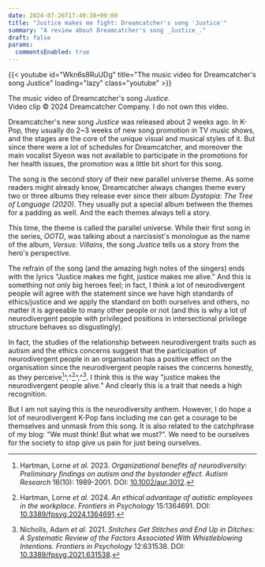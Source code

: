 ```yaml
---
date: 2024-07-26T17:49:38+09:00
title: "Justice makes me fight: Dreamcatcher's song 'Justice'"
summary: "A review about Dreamcatcher's song _Justice_."
draft: false
params:
  commentsEnabled: true
---
```

{{< youtube id="Wkn6s8RuUDg" title="The music video for Dreamcatcher's song Justice" loading="lazy" class="youtube" >}}
<figcaption>The music video of Dreamcatcher's song <i>Justice</i>.<br />Video clip &copy; 2024 Dreamcatcher Company. I do not own this video.</figcaption>

Dreamcatcher's new song _Justice_ was released about 2 weeks ago. In K-Pop, they usually do 2~3 weeks of new song promotion in TV music shows, and the stages are the core of the unique visual and musical styles of it. But since there were a lot of schedules for Dreamcatcher, and moreover the main vocalist Siyeon was not available to participate in the promotions for her health issues, the promotion was a little bit short for this song.

The song is the second story of their new parallel universe theme. As some readers might already know, Dreamcatcher always changes theme every two or three albums they release ever since their album _Dystopia: The Tree of Language (2020)_. They usually put a special album between the themes for a padding as well. And the each themes always tell a story.

This time, the theme is called the parallel universe. While their first song in the series, _OOTD_, was talking about a narcissist's monologue as the name of the album, _Versus: Villains_, the song _Justice_ tells us a story from the hero's perspective.

The refrain of the song (and the amazing high notes of the singers) ends with the lyrics "Justice makes me fight, justice makes me alive." And this is something not only big heroes feel; in fact, I think a lot of neurodivergent people will agree with the statement since we have high standards of ethics/justice and we apply the standard on both ourselves and others, no matter it is agreeable to many other people or not (and this is why a lot of neurodivergent people with privileged positions in intersectional privilege structure behaves so disgustingly).

In fact, the studies of the relationship between neurodivergent traits such as autism and the ethics concerns suggest that the participation of neurodivergent people in an organisation has a positive effect on the organisation since the neurodivergent people raises the concerns honestly, as they perceive[^1]^,^[^2]^,^[^3]. I think this is the way "justice makes the neurodivergent people alive." And clearly this is a trait that needs a high recognition.

But I am not saying this is the neurodiversity anthem. However, I do hope a lot of neurodivergent K-Pop fans including me can get a courage to be themselves and unmask from this song. It is also related to the catchphrase of my blog: "We must think! But what we must?". We need to be ourselves for the society to stop give us pain for just being ourselves.

[^1]: Hartman, Lorne _et al._ 2023. _Organizational benefits of neurodiversity: Preliminary findings on autism and the bystander effect_. _Autism Research_ 16(10): 1989-2001. DOI: [10.1002/aur.3012](https://doi.org/10.1002/aur.3012).
[^2]: Hartman, Lorne _et al._ 2024. _An ethical advantage of autistic employees in the workplace_. _Frontiers in Psychology_ 15:1364691. DOI: [10.3389/fpsyg.2024.1364691](https://doi.org/10.3389/fpsyg.2024.1364691).
[^3]: Nicholls, Adam _et al._ 2021. _Snitches Get Stitches and End Up in Ditches: A Systematic Review of the Factors Associated With Whistleblowing Intentions_. _Frontiers in Psychology_ 12:631538. DOI: [10.3389/fpsyg.2021.631538](https://doi.org/10.3389/fpsyg.2021.631538).
